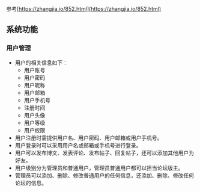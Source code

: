 参考[https://zhangjia.io/852.html](https://zhangjia.io/852.html)
## 系统功能
### 用户管理
-   用户的相关信息如下：
	- 用户账号
	- 用户密码
	- 用户昵称
	- 用户邮箱
	- 用户手机号
	- 注册时间
	- 用户头像
	- 用户等级
	- 用户权限
-   用户注册时需提供用户名、用户密码、用户邮箱或用户手机号。
-   用户登录时可以采用用户名或邮箱或手机号进行登录。
-   用户可以发布博文、发表评论、发布帖子、回复帖子，还可以添加其他用户为好友。
-   用户级别分为管理员和普通用户，管理员普通用户都可以担当论坛版主。
-   管理员可以添加、删除、修改普通用户的任何信息，还添加、删除、修改任何论坛的信息。


<!--stackedit_data:
eyJoaXN0b3J5IjpbMTg3MTU2MjQ3NiwtOTMxNDY1MTMxLDM5Nz
Y0Mjc1NF19
-->